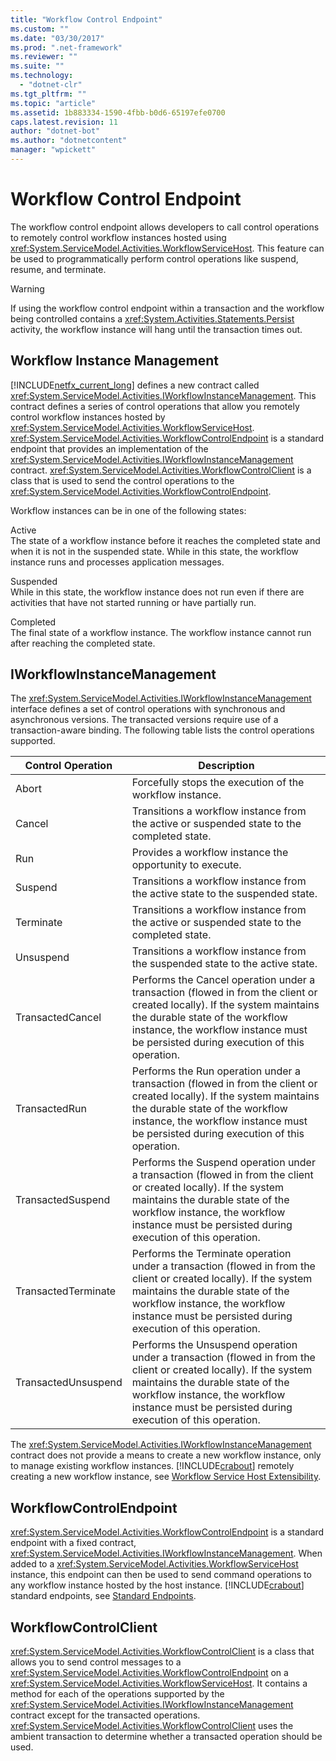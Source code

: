 ```yaml
---
title: "Workflow Control Endpoint"
ms.custom: ""
ms.date: "03/30/2017"
ms.prod: ".net-framework"
ms.reviewer: ""
ms.suite: ""
ms.technology: 
  - "dotnet-clr"
ms.tgt_pltfrm: ""
ms.topic: "article"
ms.assetid: 1b883334-1590-4fbb-b0d6-65197efe0700
caps.latest.revision: 11
author: "dotnet-bot"
ms.author: "dotnetcontent"
manager: "wpickett"
---
```

# Workflow Control Endpoint
The workflow control endpoint allows developers to call control operations to remotely control workflow instances hosted using <xref:System.ServiceModel.Activities.WorkflowServiceHost>. This feature can be used to programmatically perform control operations like suspend, resume, and terminate.  
  
> [!WARNING]
>  If using the workflow control endpoint within a transaction and the workflow being controlled contains a <xref:System.Activities.Statements.Persist> activity, the workflow instance will hang until the transaction times out.  
  
## Workflow Instance Management  
 [!INCLUDE[netfx_current_long](../../../../includes/netfx-current-long-md.md)] defines a new contract called <xref:System.ServiceModel.Activities.IWorkflowInstanceManagement>. This contract defines a series of control operations that allow you remotely control workflow instances hosted by <xref:System.ServiceModel.Activities.WorkflowServiceHost>. <xref:System.ServiceModel.Activities.WorkflowControlEndpoint> is a standard endpoint that provides an implementation of the <xref:System.ServiceModel.Activities.IWorkflowInstanceManagement> contract. <xref:System.ServiceModel.Activities.WorkflowControlClient> is a class that is used to send the control operations to the <xref:System.ServiceModel.Activities.WorkflowControlEndpoint>.  
  
 Workflow instances can be in one of the following states:  
  
 Active  
 The state of a workflow instance before it reaches the completed state and when it is not in the suspended state. While in this state, the workflow instance runs and processes application messages.  
  
 Suspended  
 While in this state, the workflow instance does not run even if there are activities that have not started running or have partially run.  
  
 Completed  
 The final state of a workflow instance. The workflow instance cannot run after reaching the completed state.  
  
## IWorkflowInstanceManagement  
 The <xref:System.ServiceModel.Activities.IWorkflowInstanceManagement> interface defines a set of control operations with synchronous and asynchronous versions. The transacted versions require use of a transaction-aware binding. The following table lists the control operations supported.  
  
|Control Operation|Description|  
|-----------------------|-----------------|  
|Abort|Forcefully stops the execution of the workflow instance.|  
|Cancel|Transitions a workflow instance from the active or suspended state to the completed state.|  
|Run|Provides a workflow instance the opportunity to execute.|  
|Suspend|Transitions a workflow instance from the active state to the suspended state.|  
|Terminate|Transitions a workflow instance from the active or suspended state to the completed state.|  
|Unsuspend|Transitions a workflow instance from the suspended state to the active state.|  
|TransactedCancel|Performs the Cancel operation under a transaction (flowed in from the client or created locally). If the system maintains the durable state of the workflow instance, the workflow instance must be persisted during execution of this operation.|  
|TransactedRun|Performs the Run operation under a transaction (flowed in from the client or created locally). If the system maintains the durable state of the workflow instance, the workflow instance must be persisted during execution of this operation.|  
|TransactedSuspend|Performs the Suspend operation under a transaction (flowed in from the client or created locally). If the system maintains the durable state of the workflow instance, the workflow instance must be persisted during execution of this operation.|  
|TransactedTerminate|Performs the Terminate operation under a transaction (flowed in from the client or created locally). If the system maintains the durable state of the workflow instance, the workflow instance must be persisted during execution of this operation.|  
|TransactedUnsuspend|Performs the Unsuspend operation under a transaction (flowed in from the client or created locally). If the system maintains the durable state of the workflow instance, the workflow instance must be persisted during execution of this operation.|  
  
 The <xref:System.ServiceModel.Activities.IWorkflowInstanceManagement> contract does not provide a means to create a new workflow instance, only to manage existing workflow instances. [!INCLUDE[crabout](../../../../includes/crabout-md.md)] remotely creating a new workflow instance, see [Workflow Service Host Extensibility](../../../../docs/framework/wcf/feature-details/workflow-service-host-extensibility.md).  
  
## WorkflowControlEndpoint  
 <xref:System.ServiceModel.Activities.WorkflowControlEndpoint> is a standard endpoint with a fixed contract, <xref:System.ServiceModel.Activities.IWorkflowInstanceManagement>. When added to a <xref:System.ServiceModel.Activities.WorkflowServiceHost> instance, this endpoint can then be used to send command operations to any workflow instance hosted by the host instance. [!INCLUDE[crabout](../../../../includes/crabout-md.md)] standard endpoints, see [Standard Endpoints](../../../../docs/framework/wcf/feature-details/standard-endpoints.md).  
  
## WorkflowControlClient  
 <xref:System.ServiceModel.Activities.WorkflowControlClient> is a class that allows you to send control messages to a <xref:System.ServiceModel.Activities.WorkflowControlEndpoint> on a <xref:System.ServiceModel.Activities.WorkflowServiceHost>. It contains a method for each of the operations supported by the <xref:System.ServiceModel.Activities.IWorkflowInstanceManagement> contract except for the transacted operations. <xref:System.ServiceModel.Activities.WorkflowControlClient> uses the ambient transaction to determine whether a transacted operation should be used.

